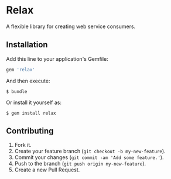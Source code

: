 # Relax

A flexible library for creating web service consumers.


## Installation

Add this line to your application's Gemfile:

``` ruby
gem 'relax'
```

And then execute:

    $ bundle

Or install it yourself as:

    $ gem install relax


## Contributing

1. Fork it.
2. Create your feature branch (`git checkout -b my-new-feature`).
3. Commit your changes (`git commit -am 'Add some feature.'`).
4. Push to the branch (`git push origin my-new-feature`).
5. Create a new Pull Request.
